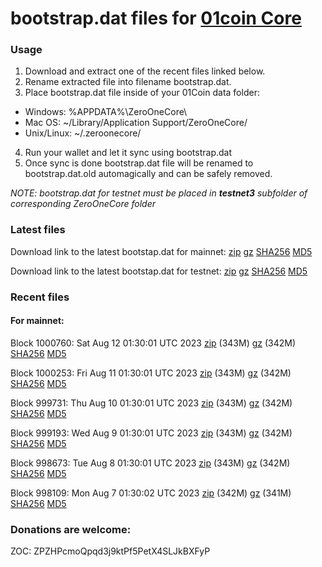 # bootstrap.dat files for [01coin Core](https://01coin.io)

### Usage

1. Download and extract one of the recent files linked below.
2. Rename extracted file into filename bootstrap.dat.
3. Place bootstrap.dat file inside of your 01Coin data folder:
 - Windows: %APPDATA%\ZeroOneCore\
 - Mac OS: ~/Library/Application Support/ZeroOneCore/
 - Unix/Linux: ~/.zeroonecore/
4. Run your wallet and let it sync using bootstrap.dat
5. Once sync is done bootstrap.dat file will be renamed to bootstrap.dat.old automagically and can be safely removed.

_NOTE: bootstrap.dat for testnet must be placed in **testnet3** subfolder of corresponding ZeroOneCore folder_

### Latest files
Download link to the latest bootstap.dat for mainnet: [zip](https://files.01coin.io/mainnet/bootstrap.dat.zip) [gz](https://files.01coin.io/mainnet/bootstrap.dat.tar.gz) [SHA256](https://files.01coin.io/mainnet/sha256.txt) [MD5](https://files.01coin.io/mainnet/md5.txt)

Download link to the latest bootstap.dat for testnet: [zip](https://files.01coin.io/testnet/bootstrap.dat.zip) [gz](https://files.01coin.io/testnet/bootstrap.dat.tar.gz) [SHA256](https://files.01coin.io/testnet/sha256.txt) [MD5](https://files.01coin.io/testnet/md5.txt)

### Recent files

#### For mainnet:

Block 1000760: Sat Aug 12 01:30:01 UTC 2023 [zip](https://files.01coin.io/mainnet/2023-08-12/bootstrap.dat.zip) (343M) [gz](https://files.01coin.io/mainnet/2023-08-12/bootstrap.dat.tar.gz) (342M) [SHA256](https://files.01coin.io/mainnet/2023-08-12/sha256.txt) [MD5](https://files.01coin.io/mainnet/2023-08-12/md5.txt)

Block 1000253: Fri Aug 11 01:30:01 UTC 2023 [zip](https://files.01coin.io/mainnet/2023-08-11/bootstrap.dat.zip) (343M) [gz](https://files.01coin.io/mainnet/2023-08-11/bootstrap.dat.tar.gz) (342M) [SHA256](https://files.01coin.io/mainnet/2023-08-11/sha256.txt) [MD5](https://files.01coin.io/mainnet/2023-08-11/md5.txt)

Block 999731: Thu Aug 10 01:30:01 UTC 2023 [zip](https://files.01coin.io/mainnet/2023-08-10/bootstrap.dat.zip) (343M) [gz](https://files.01coin.io/mainnet/2023-08-10/bootstrap.dat.tar.gz) (342M) [SHA256](https://files.01coin.io/mainnet/2023-08-10/sha256.txt) [MD5](https://files.01coin.io/mainnet/2023-08-10/md5.txt)

Block 999193: Wed Aug  9 01:30:01 UTC 2023 [zip](https://files.01coin.io/mainnet/2023-08-09/bootstrap.dat.zip) (343M) [gz](https://files.01coin.io/mainnet/2023-08-09/bootstrap.dat.tar.gz) (342M) [SHA256](https://files.01coin.io/mainnet/2023-08-09/sha256.txt) [MD5](https://files.01coin.io/mainnet/2023-08-09/md5.txt)

Block 998673: Tue Aug  8 01:30:01 UTC 2023 [zip](https://files.01coin.io/mainnet/2023-08-08/bootstrap.dat.zip) (343M) [gz](https://files.01coin.io/mainnet/2023-08-08/bootstrap.dat.tar.gz) (342M) [SHA256](https://files.01coin.io/mainnet/2023-08-08/sha256.txt) [MD5](https://files.01coin.io/mainnet/2023-08-08/md5.txt)

Block 998109: Mon Aug  7 01:30:02 UTC 2023 [zip](https://files.01coin.io/mainnet/2023-08-07/bootstrap.dat.zip) (342M) [gz](https://files.01coin.io/mainnet/2023-08-07/bootstrap.dat.tar.gz) (341M) [SHA256](https://files.01coin.io/mainnet/2023-08-07/sha256.txt) [MD5](https://files.01coin.io/mainnet/2023-08-07/md5.txt)


### Donations are welcome:

ZOC: ZPZHPcmoQpqd3j9ktPf5PetX4SLJkBXFyP
